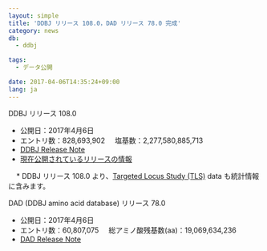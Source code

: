 ```yaml
---
layout: simple
title: 'DDBJ リリース 108.0，DAD リリース 78.0 完成'
category: news
db:
  - ddbj

tags:
  - データ公開

date: 2017-04-06T14:35:24+09:00
lang: ja
---
```


<p><span class="bold">DDBJ リリース 108.0</span></p>

<ul>
    <li><span class="bold">公開日：</span>2017年4月6日</li>
    <li><span class="bold">エントリ数：</span>828,693,902     <span class="bold">塩基数：</span>2,277,580,885,713</li>
    <li><a href="ftp://ftp.ddbj.nig.ac.jp/ddbj_database/release_note_archive/ddbj/ddbjrel.108.txt">DDBJ Release Note</a></li>
    <li><a href="/latest-releases.html">現在公開されているリリースの情報</a></li>
</ul>

<p><span class="red bold" style="margin-left: 16px;">*</span> DDBJ リリース 108.0 より、<a href="ftp://ftp.ddbj.nig.ac.jp/ddbj_database/tls/">Targeted Locus Study (TLS)</a> data も統計情報に含みます。</p>

<p><span class="bold">DAD (DDBJ amino acid database) リリース 78.0</span></p>

<ul>
    <li><span class="bold">公開日：</span>2017年4月6日</li>
    <li><span class="bold">エントリ数：</span>60,807,075     <span class="bold">総アミノ酸残基数(aa)：</span>19,069,634,236</li>
    <li><a href="ftp://ftp.ddbj.nig.ac.jp/ddbj_database/release_note_archive/dad/dadrel.78.txt">DAD Release Note</a></li>
</ul>
